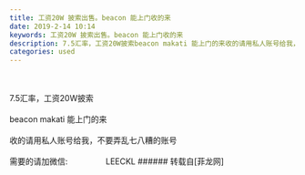 ```yaml
---
title: 工资20W 披索出售。beacon 能上门收的来
date: 2019-2-14 10:14
keywords: 工资20W 披索出售。beacon 能上门收的来
description: 7.5汇率，工资20W披索beacon makati 能上门的来收的请用私人账号给我，不要弄乱七八糟的账号需要的请加微信:                 LEECKL
categories: used
---
```

<td class="t_f" id="postmessage_2998958">

<br/>
<br/>
7.5汇率，工资20W披索<br/>
<br/>
beacon makati 能上门的来<br/>
<br/>
收的请用私人账号给我，不要弄乱七八糟的账号<br/>
<br/>
需要的请加微信:                 LEECKL</td>
###### 转载自[菲龙网]